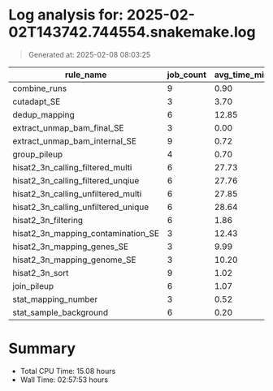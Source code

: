 # Log analysis for: 2025-02-02T143742.744554.snakemake.log
> Generated at: 2025-02-08 08:03:25

| rule_name | job_count | avg_time_min | total_time_min | threads |
|-----------|-----------|--------------|-----------------|---------|
| combine_runs | 9 | 0.90 | 8.12 | 8 |
| cutadapt_SE | 3 | 3.70 | 11.10 | 20 |
| dedup_mapping | 6 | 12.85 | 77.10 | 20 |
| extract_unmap_bam_final_SE | 3 | 0.00 | 0.00 | 4 |
| extract_unmap_bam_internal_SE | 9 | 0.72 | 6.50 | 4 |
| group_pileup | 4 | 0.70 | 2.80 | 6 |
| hisat2_3n_calling_filtered_multi | 6 | 27.73 | 166.37 | 16 |
| hisat2_3n_calling_filtered_unqiue | 6 | 27.76 | 166.55 | 16 |
| hisat2_3n_calling_unfiltered_multi | 6 | 27.85 | 167.12 | 16 |
| hisat2_3n_calling_unfiltered_unique | 6 | 28.64 | 171.82 | 16 |
| hisat2_3n_filtering | 6 | 1.86 | 11.18 | 4 |
| hisat2_3n_mapping_contamination_SE | 3 | 12.43 | 37.30 | 24 |
| hisat2_3n_mapping_genes_SE | 3 | 9.99 | 29.97 | 24 |
| hisat2_3n_mapping_genome_SE | 3 | 10.20 | 30.60 | 24 |
| hisat2_3n_sort | 9 | 1.02 | 9.22 | 16 |
| join_pileup | 6 | 1.07 | 6.45 | 6 |
| stat_mapping_number | 3 | 0.52 | 1.57 | 4 |
| stat_sample_background | 6 | 0.20 | 1.18 | 2 |

# Summary 
* Total CPU Time: 15.08 hours
* Wall Time: 02:57:53 hours
